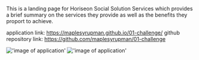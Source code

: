 This is a landing page for Horiseon Social Solution Services which provides a brief summary on the services they provide as well as the benefits they proport to achieve.

application link: https://maplesyrupman.github.io/01-challenge/
github repository link: https://github.com/maplesyrupman/01-challenge

!['image of application'](./'screenshot1.png')
!['image of application'](./'screenshot2.png')
